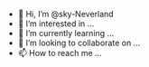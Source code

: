 - 👋 Hi, I’m @sky-Neverland
- 👀 I’m interested in ...
- 🌱 I’m currently learning ...
- 💞️ I’m looking to collaborate on ...
- 📫 How to reach me ...

<!---
sky-Neverland/sky-Neverland is a ✨ special ✨ repository because its `README.md` (this file) appears on your GitHub profile.
You can click the Preview link to take a look at your changes.
--->
